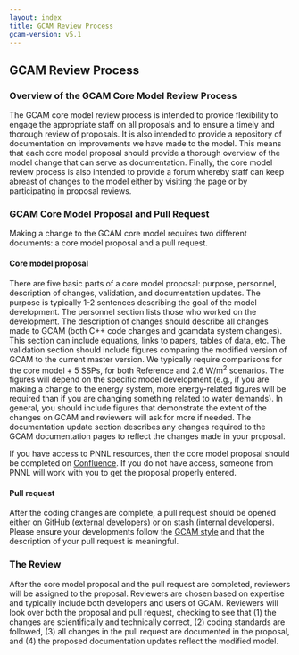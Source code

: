 ```yaml
---
layout: index
title: GCAM Review Process
gcam-version: v5.1
---
```

## GCAM Review Process

### Overview of the GCAM Core Model Review Process

The GCAM core model review process is intended to provide flexibility to engage the appropriate staff on all proposals and to ensure a timely and thorough review of proposals. It is also intended to provide a repository of documentation on improvements we have made to the model. This means that each core model proposal should provide a thorough overview of the model change that can serve as documentation. Finally, the core model review process is also intended to provide a forum whereby staff can keep abreast of changes to the model either by visiting the page or by participating in proposal reviews. 

### GCAM Core Model Proposal and Pull Request

Making a change to the GCAM core model requires two different documents: a core model proposal and a pull request.

#### Core model proposal

There are five basic parts of a core model proposal: purpose, personnel, description of changes, validation, and documentation updates. The purpose is typically 1-2 sentences describing the goal of the model development. The personnel section lists those who worked on the development. The description of changes should describe all changes made to GCAM (both C++ code changes and gcamdata system changes). This section can include equations, links to papers, tables of data, etc. The validation section should include figures comparing the modified version of GCAM to the current master version. We typically require comparisons for the core model + 5 SSPs, for both Reference and 2.6 W/m<sup>2</sup> scenarios. The figures will depend on the specific model development (e.g., if you are making a change to the energy system, more energy-related figures will be required than if you are changing something related to water demands). In general, you should include figures that demonstrate the extent of the changes on GCAM and reviewers will ask for more if needed. The documentation update section describes any changes required to the GCAM documentation pages to reflect the changes made in your proposal.

If you have access to PNNL resources, then the core model proposal should be completed on [Confluence](https://confluence.pnnl.gov/confluence/display/JGCRI/GCAM+Core+Model+Proposals). If you do not have access, someone from PNNL will work with you to get the proposal properly entered. 

#### Pull request

After the coding changes are complete, a pull request should be opened either on GitHub (external developers) or on stash (internal developers). Please ensure your developments follow the [GCAM style](style.html) and that the description of your pull request is meaningful. 
 
### The Review

After the core model proposal and the pull request are completed, reviewers will be assigned to the proposal. Reviewers are chosen based on expertise and typically include both developers and users of GCAM. Reviewers will look over both the proposal and pull request, checking to see that (1) the changes are scientifically and technically correct, (2) coding standards are followed, (3) all changes in the pull request are documented in the proposal, and (4) the proposed documentation updates reflect the modified model.





